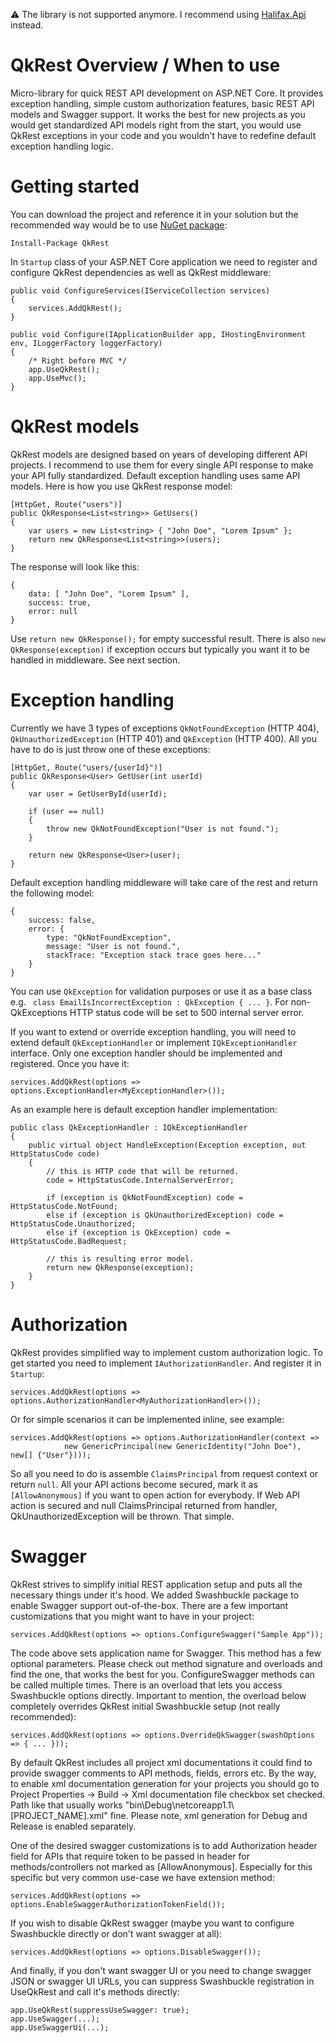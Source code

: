 ⚠️ The library is not supported anymore. I recommend using [Halifax.Api](https://github.com/andrei-m-code/halifax) instead.

# QkRest Overview / When to use
Micro-library for quick REST API development on ASP.NET Core. It provides exception handling, simple custom authorization features, basic REST API models and Swagger support. It works the best for new projects as you would get standardized API models right from the start, you would use QkRest exceptions in your code and you wouldn't have to redefine default exception handling logic.

# Getting started
You can download the project and reference it in your solution but the recommended way would be to use [NuGet package](https://www.nuget.org/packages/QkRest/):

```
Install-Package QkRest
```

In `Startup` class of your ASP.NET Core application we need to register and configure QkRest dependencies as well as QkRest middleware:

```
public void ConfigureServices(IServiceCollection services)
{
    services.AddQkRest();
}

public void Configure(IApplicationBuilder app, IHostingEnvironment env, ILoggerFactory loggerFactory)
{
    /* Right before MVC */
    app.UseQkRest();
    app.UseMvc();
}
```

# QkRest models

QkRest models are designed based on years of developing different API projects. I recommend to use them for every single API response to make your API fully standardized. Default exception handling uses same API models. Here is how you use QkRest response model:

```
[HttpGet, Route("users")]
public QkResponse<List<string>> GetUsers()
{
    var users = new List<string> { "John Doe", "Lorem Ipsum" };
    return new QkResponse<List<string>>(users);
}
```

The response will look like this:

```
{
    data: [ "John Doe", "Lorem Ipsum" ],
    success: true,
    error: null
}
```

Use `return new QkResponse();` for empty successful result. There is also `new QkResponse(exception)` if exception occurs but typically you want it to be handled in middleware. See next section.

# Exception handling

Currently we have 3 types of exceptions `QkNotFoundException` (HTTP 404), `QkUnauthorizedException` (HTTP 401) and `QkException` (HTTP 400). All you have to do is just throw one of these exceptions:

```
[HttpGet, Route("users/{userId}")]
public QkResponse<User> GetUser(int userId)
{
    var user = GetUserById(userId);
    
    if (user == null)
    {
        throw new QkNotFoundException("User is not found.");
    }
    
    return new QkResponse<User>(user);
}
```

Default exception handling middleware will take care of the rest and return the following model:

```
{
    success: false,
    error: {
        type: "QkNotFoundException",
        message: "User is not found.",
        stackTrace: "Exception stack trace goes here..."
    }
}
```

You can use `QkException` for validation purposes or use it as a base class e.g. ` class EmailIsIncorrectException : QkException { ... }`. For non-QkExceptions HTTP status code will be set to 500 internal server error.

If you want to extend or override exception handling, you will need to extend default `QkExceptionHandler` or implement `IQkExceptionHandler` interface. Only one exception handler should be implemented and registered. Once you have it:

```
services.AddQkRest(options => options.ExceptionHandler<MyExceptionHandler>());
```

As an example here is default exception handler implementation:

```
public class QkExceptionHandler : IQkExceptionHandler
{
    public virtual object HandleException(Exception exception, out HttpStatusCode code)
    {
        // this is HTTP code that will be returned.
        code = HttpStatusCode.InternalServerError;

        if (exception is QkNotFoundException) code = HttpStatusCode.NotFound;
        else if (exception is QkUnauthorizedException) code = HttpStatusCode.Unauthorized;
        else if (exception is QkException) code = HttpStatusCode.BadRequest;
        
        // this is resulting error model.
        return new QkResponse(exception);
    }
}
```

# Authorization

QkRest provides simplified way to implement custom authorization logic. To get started you need to implement `IAuthorizationHandler`. And register it in `Startup`:

```
services.AddQkRest(options => options.AuthorizationHandler<MyAuthorizationHandler>());
```
Or for simple scenarios it can be implemented inline, see example:

```
services.AddQkRest(options => options.AuthorizationHandler(context => 
            new GenericPrincipal(new GenericIdentity("John Doe"), new[] {"User"})));
```
So all you need to do is assemble `ClaimsPrincipal` from request context or return `null`. All your API actions become secured, mark it as `[AllowAnonymous]` if you want to open action for everybody. If Web API action is secured and null ClaimsPrincipal returned from handler, QkUnauthorizedException will be thrown. That simple. 

# Swagger

QkRest strives to simplify initial REST application setup and puts all the necessary things under it's hood. We added Swashbuckle package to enable Swagger support out-of-the-box. There are a few important customizations that you might want to have in your project:

```
services.AddQkRest(options => options.ConfigureSwagger("Sample App"));
```

The code above sets application name for Swagger. This method has a few optional parameters. Please check out method signature and overloads and find the one, that works the best for you. ConfigureSwagger methods can be called multiple times. There is an overload that lets you access Swashbuckle options directly. Important to mention, the overload below completely overrides QkRest initial Swashbuckle setup (not really recommended):

```
services.AddQkRest(options => options.OverrideQkSwagger(swashOptions => { ... }));
```
By default QkRest includes all project xml documentations it could find to provide swagger comments to API methods, fields, errors etc. By the way, to enable xml documentation generation for your projects you should go to Project Properties -> Build -> Xml documentation file checkbox set checked. Path like that usually works "bin\\Debug\\netcoreapp1.1\\[PROJECT_NAME].xml" fine. Please note, xml generation for Debug and Release is enabled separately.

One of the desired swagger customizations is to add Authorization header field for APIs that require token to be passed in header for methods/controllers not marked as [AllowAnonymous]. Especially for this specific but very common use-case we have extension method:

```
services.AddQkRest(options => options.EnableSwaggerAuthorizationTokenField());
```

If you wish to disable QkRest swagger (maybe you want to configure Swashbuckle directly or don't want swagger at all):

```
services.AddQkRest(options => options.DisableSwagger());
```

And finally, if you don't want swagger UI or you need to change swagger JSON or swagger UI URLs, you can suppress Swashbuckle registration in UseQkRest and call it's methods directly:

```
app.UseQkRest(suppressUseSwagger: true);
app.UseSwagger(...);
app.UseSwaggerUi(...);
```
